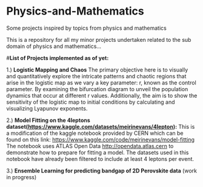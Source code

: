 # Physics-and-Mathematics
Some projects inspired by topics from physics and mathematics

This is a repository for all my minor projects undertaken related to the sub domain of physics and mathematics...

#**List of Projects implemented as of yet:**

1.) **Logistic Mapping and Chaos**
The primary objective here is to visually and quantitatively explore the intricate patterns and chaotic regions that arise in the logistic map as we vary a key parameter: r, known as the control parameter. By examining the bifurcation diagram to unveil the population dynamics that occur at different r values. Additionally, the aim is to show the sensitivity of the logistic map to initial conditions by calculating and visualizing Lyapunov exponents.

2.) **Model Fitting on the 4leptons dataset(https://www.kaggle.com/datasets/meirinevans/4lepton):**
This is a modification of the kaggle notebook provided by CERN which can be found on this link: https://www.kaggle.com/code/meirinevans/model-fitting
The notebook uses ATLAS Open Data http://opendata.atlas.cern to demonstrate how to prepare for fitting a model.
The datasets used in this notebook have already been filtered to include at least 4 leptons per event.

3.) **Ensemble Learning for predicting bandgap of 2D Perovskite data** (work in progress)
